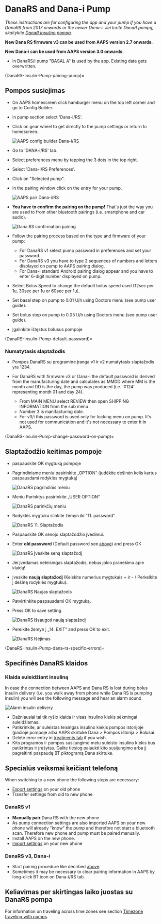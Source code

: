 # DanaRS and Dana-i Pump

*These instructions are for configuring the app and your pump if you have a DanaRS from 2017 onwards or the newer Dana-i. Jei turite DanaR pompą, skaitykite [DanaR insulino pompa](./DanaR-Insulin-Pump).*

**New Dana RS firmware v3 can be used from AAPS version 2.7 onwards.**

**New Dana-i can be used from AAPS version 3.0 onwards.**

* In DanaRS/i pump "BASAL A" is used by the app. Existing data gets overwritten.

(DanaRS-Insulin-Pump-pairing-pump)=

## Pompos susiejimas

* On AAPS homescreen click hamburger menu on the top left corner and go to Config Builder.
* In pump section select 'Dana-i/RS'.
* Click on gear wheel to get directly to the pump settings or return to homescreen.
    
    ![AAPS config builder Dana-i/RS](../images/DanaRS_i_ConfigB.png)

* Go to 'DANA-i/RS' tab.

* Select preferences menu by tapping the 3 dots in the top right. 
* Select 'Dana-i/RS Preferences'.
* Click on "Selected pump".
* In the pairing window click on the entry for your pump.
    
    ![AAPS pair Dana-i/RS](../images/DanaRS_i_Pairing.png)

* **You have to confirm the pairing on the pump!** That's just the way you are used to from other bluetooth pairings (i.e. smartphone and car audio).
    
    ![Dana RS confirmation pairing](../images/DanaRS_Pairing.png)

* Follow the pairing process based on the type and firmware of your pump:
    
    * For DanaRS v1 select pump password in preferences and set your password.
    * For DanaRS v3 you have to type 2 sequences of numbers and letters displayed on pump to AAPS pairing dialog.
    * For Dana-i standard Android pairing dialog appear and you have to enter 6-digit number displayed on pump.

* Select Bolus Speed to change the default bolus speed used (12sec per 1u, 30sec per 1u or 60sec per 1u).

* Set basal step on pump to 0.01 U/h using Doctors menu (see pump user guide).
* Set bolus step on pump to 0.05 U/h using Doctors menu (see pump user guide).
* Įgalinkite ištęstus bolusus pompoje

(DanaRS-Insulin-Pump-default-password)=

### Numatytasis slaptažodis

* Pompos DanaRS su programine įranga v1 ir v2 numatytasis slaptažodis yra 1234.
* For DanaRS with firmware v3 or Dana-i the default password is derived from the manufacturing date and calculates as MMDD where MM is the month and DD is the day, the pump was produced (i.e. '0124' representing month 01 and day 24).
    
    * From MAIN MENU select REVIEW then open SHIPPING INFORMATION from the sub menu
    * Number 3 is manifacturing date. 
    * For v3/i this password is used only for locking menu on pump. It's not used for communication and it's not necessary to enter it in AAPS.

(DanaRS-Insulin-Pump-change-password-on-pump)=

## Slaptažodžio keitimas pompoje

* paspauskite OK mygtuką pompoje
* Pagrindiniame meniu pasirinkite „OPTION“ (judėkite dešinėn kelis kartus paspausdami rodyklės mygtuką)
    
    ![DanaRS pagrindinis meniu](../images/DanaRSPW_01_MainMenu.png)

* Meniu Parinktys pasirinkite „USER OPTION“
    
    ![DanaRS parinkčių meniu](../images/DanaRSPW_02_OptionMenu.png)

* Rodyklės mygtuku slinkite žemyn iki "11. password"
    
    ![DanaRS 11. Slaptažodis](../images/DanaRSPW_03_11PW.png)

* Paspauskite OK senojo slaptažodžio įvedimui.

* Enter **old password** (Default password see [above](DanaRS-Insulin-Pump-default-password)) and press OK
    
    ![DanaRS Įveskite seną slaptažodį](../images/DanaRSPW_04_11PWenter.png)

* Jei įvedamas neteisingas slaptažodis, nebus jokio pranešimo apie klaidą!

* Įveskite **naują slaptažodį** (Keiskite numerius mygtukais + ir - / Perkelkite į dešinę rodyklės mygtuku).
    
    ![DanaRS Naujas slaptažodis](../images/DanaRSPW_05_PWnew.png)

* Patvirtinkite paspausdami OK mygtuką.

* Press OK to save setting.
    
    ![DanaRS išsaugoti naują slaptažodį](../images/DanaRSPW_06_PWnewSave.png)

* Pereikite žemyn į „14. EXIT" and press OK to exit.
    
    ![DanaRS Išėjimas](../images/DanaRSPW_07_Exit.png)

(DanaRS-Insulin-Pump-dana-rs-specific-errors)=

## Specifinės DanaRS klaidos 

### Klaida suleidžiant insuliną

In case the connection between AAPS and Dana RS is lost during bolus insulin delivery (i.e. you walk away from phone while Dana RS is pumping insulin) you will see the following message and hear an alarm sound.

![Alarm insulin delivery](../images/DanaRS_Error_bolus.png)

* Dažniausiai tai tik ryšio klaida ir visas insulino kiekis sėkmingai suleidžiamas.
* Patikrinkite, ar suleistas teisingas insulino kiekis pompos istorijoje (pačioje pompoje arba AAPS skirtuke Dana > Pompos istorija > Bolusai.
* Delete error entry in [treatments tab](Screenshots-carb-correction) if you wish.
* Kito programos ir pompos susijungimo metu suleisto insulino kiekis bus patikrintas ir įrašytas. Galite tiesiog palaukti kito susijungimo arba jį pagreitinti paspaudę BT piktogramą Dana skirtuke.

## Specialūs veiksmai keičiant telefoną

When switching to a new phone the following steps are necessary:

* [Export settings](ExportImportSettings-export-settings) on your old phone
* Transfer settings from old to new phone

### DanaRS v1

* **Manually pair** Dana RS with the new phone
* As pump connection settings are also imported AAPS on your new phone will already "know" the pump and therefore not start a bluetooth scan. Therefore new phone and pump must be paired manually.
* Install AAPS on the new phone.
* [Import settings](ExportImportSettings-import-settings) on your new phone

### DanaRS v3, Dana-i

* Start pairing procedure like decribed [above](DanaRS-Insulin-Pump-pairing-pump).
* Sometimes it may be necessary to clear pairing information in AAPS by long-click BT icon on Dana-i/RS tab.

## Keliavimas per skirtingas laiko juostas su DanaRS pompa

For information on traveling across time zones see section [Timezone traveling with pumps](Timezone-traveling-danarv2-danars).